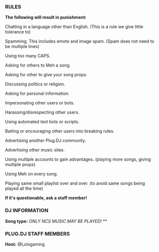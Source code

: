 ### RULES

**The following will result in punishment:**

Chatting in a language other than English. (This is a rule we give little tolerance to)

Spamming. This includes emote and image spam. (Spam does not need to be multiple lines)

Using too many CAPS.

Asking for others to Meh a song.

Asking for other to give your song props.

Discussing politics or religion.

Asking for personal information.

Impersonating other users or bots.

Harassing/disrespecting other users.

Using automated text bots or scripts.

Baiting or encouraging other users into breaking rules.

Advertising another Plug.DJ community.

Advertising other music sites.

Using multiple accounts to gain advantages. (playing more songs, giving multiple props)

Using Meh on every song.

Playing same small playlist over and over. (to avoid same songs being played all the time)

**If it's questionable, ask a staff member!**

### DJ INFORMATION
**Song type:** _ONLY NCS MUSIC MAY BE PLAYED!_
**

### PLUG.DJ STAFF MEMBERS
**Host:** @Lolxgaming
